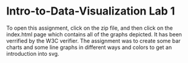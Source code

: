 # Intro-to-Data-Visualization Lab 1

To open this assignment, click on the zip file, and then click on the index.html page which contains all of the graphs depicted. It has been verrified by the W3C verifier. 
The assignment was to create some bar charts and some line graphs in different ways and colors to get an introduction into svg.
